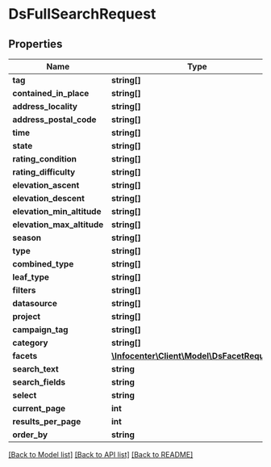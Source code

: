 # DsFullSearchRequest

## Properties
Name | Type | Description | Notes
------------ | ------------- | ------------- | -------------
**tag** | **string[]** |  | [optional] 
**contained_in_place** | **string[]** |  | [optional] 
**address_locality** | **string[]** |  | [optional] 
**address_postal_code** | **string[]** |  | [optional] 
**time** | **string[]** |  | [optional] 
**state** | **string[]** |  | [optional] 
**rating_condition** | **string[]** |  | [optional] 
**rating_difficulty** | **string[]** |  | [optional] 
**elevation_ascent** | **string[]** |  | [optional] 
**elevation_descent** | **string[]** |  | [optional] 
**elevation_min_altitude** | **string[]** |  | [optional] 
**elevation_max_altitude** | **string[]** |  | [optional] 
**season** | **string[]** |  | [optional] 
**type** | **string[]** |  | [optional] 
**combined_type** | **string[]** |  | [optional] 
**leaf_type** | **string[]** |  | [optional] 
**filters** | **string[]** |  | [optional] 
**datasource** | **string[]** |  | [optional] 
**project** | **string[]** |  | [optional] 
**campaign_tag** | **string[]** |  | [optional] 
**category** | **string[]** |  | [optional] 
**facets** | [**\Infocenter\Client\Model\DsFacetRequest[]**](DsFacetRequest.md) |  | [optional] 
**search_text** | **string** |  | [optional] 
**search_fields** | **string** |  | [optional] 
**select** | **string** |  | [optional] 
**current_page** | **int** |  | [optional] 
**results_per_page** | **int** |  | [optional] 
**order_by** | **string** |  | [optional] 

[[Back to Model list]](../../README.md#documentation-for-models) [[Back to API list]](../../README.md#documentation-for-api-endpoints) [[Back to README]](../../README.md)

